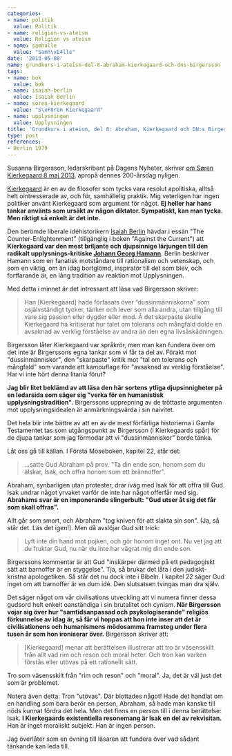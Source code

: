 ```yaml
---
categories:
- name: politik
  value: Politik
- name: religion-vs-ateism
  value: Religion vs ateism
- name: samhalle
  value: "Samh\xE4lle"
date: '2013-05-08'
name: grundkurs-i-ateism-del-8-abraham-kierkegaard-och-dns-birgersson
tags:
- name: bok
  value: bok
- name: isaiah-berlin
  value: Isaiah Berlin
- name: soren-kierkegaard
  value: "S\xF8ren Kierkegaard"
- name: upplysningen
  value: Upplysningen
title: 'Grundkurs i ateism, del 8: Abraham, Kierkegaard och DN:s Birgersson'
type: post
references:
- Berlin 1979
---
```

Susanna Birgersson, ledarskribent på Dagens Nyheter, skriver [om Søren Kierkegaard 8 maj 2013](http://www.dn.se/ledare/signerat/abraham-kierkegaard-och-samtiden), apropå dennes 200-årsdag nyligen.

[Kierkegaard](http://en.wikipedia.org/wiki/S%C3%B8ren_Kierkegaard) är en av de filosofer som tycks vara resolut apolitiska, alltså helt ointresserade av, och för, samhällelig praktik. Mig veterligen har ingen politiker använt Kierkegaard som argument för något. **Ej heller har hans tankar använts som ursäkt av någon diktator. Sympatiskt, kan man tycka. Men riktigt så enkelt är det inte.**

Den berömde liberale idéhistorikern [Isaiah Berlin](http://en.wikipedia.org/wiki/Isaiah_Berlin) hävdar i essän "The Counter-Enlightenment" (tillgänglig i boken "Against the Current") att **Kierkegaard var den mest briljante och djupsinnige lärjungen till den radikalt upplysnings-kritiske [Johann Georg Hamann](http://en.wikipedia.org/wiki/Georg_Johann_Hamann)**. Berlin beskriver Hamann som en fanatisk motståndare till rationalism och vetenskap, och som en viktig, om än idag bortglömd, inspiratör till det som blev, och fortfarande är, en lång tradition av reaktion mot Upplysningen.

Med detta i minnet är det intressant att läsa vad Birgersson skriver:

> Han [Kierkegaard] hade förfasats över ”dussinmänniskorna” som osjälvständigt tycker, tänker och lever som alla andra, utan tillgång till vare sig passion eller dygder eller mod. Å det skarpaste skulle Kierkegaard ha kritiserat hur talet om tolerans och mångfald dolde en avsaknad av verklig förståelse av andra än den egna livsåskådningen.

Birgersson låter Kierkegaard var språkrör, men man kan fundera över om det inte är Birgerssons egna tankar som vi får ta del av. Förakt mot "dussinmänniskor", den "skarpaste" kritik mot "tal om tolerans och mångfald" som varande ett kamouflage för "avsaknad av verklig förståelse". Har vi inte hört denna litania förut?

**Jag blir litet beklämd av att läsa den här sortens ytliga djupsinnigheter på en ledarsida som säger sig "verka för en humanistisk upplysningstradition".** Birgerssons upprepning av de tröttaste argumenten mot upplysningsidealen är anmärkningsvärda i sin naivitet.

Det hela blir inte bättre av att en av de mest förfärliga historierna i Gamla Testamentet tas som utgångspunkt av Birgersson (i Kierkegaards spår) för de djupa tankar som jag förmodar att vi "dussinmänniskor" borde tänka.

Låt oss gå till källan. I Första Moseboken, kapitel 22, står det:

> ...satte Gud Abraham på prov. "Ta din ende son, honom som du älskar, Isak, och offra honom som ett brännoffer".

Abraham, synbarligen utan protester, drar iväg med Isak för att offra till Gud. Isak undrar något yrvaket varför de inte har något offerfår med sig. **Abrahams svar är en imponerande slingerbult: "Gud utser åt sig det får som skall offras".**

Allt går som smort, och Abraham "tog kniven för att slakta sin son". (Ja, så står det. Läs det igen!). Men då avslöjar Gud sitt trick:

> Lyft inte din hand mot pojken, och gör honom inget ont. Nu vet jag att du fruktar Gud, nu när du inte har vägrat mig din ende son.

Birgerssons kommentar är att Gud "inskärper därmed på ett pedagogiskt sätt att barnoffer är en styggelse". Tja, så brukar det låta i den judiskt-kristna apologetiken. Så står det nu dock inte i Bibeln. I kapitel 22 säger Gud inget om att barnoffer är en dum idé. Den slutsatsen tvingas man dra själv.

Det säger något om vår civilisations utveckling att vi numera finner dessa gudsord helt enkelt oanständiga i sin brutalitet och cynism. **När Birgersson vojar sig över hur "samtidsanpassad och psykologiserande" religiös förkunnelse av idag är, så får vi hoppas att hon inte inser att det är civilisationens och humanismens mödosamma framsteg under flera tusen år som hon ironiserar över.** Birgersson skriver att:

> [Kierkegaard] menar att berättelsen illustrerar att tro är väsensskilt från allt vad rim och reson och moral heter. Och tron kan varken förstås eller utövas på ett rationellt sätt.

Tro som väsensskilt från "rim och reson" och "moral". Ja, det är väl just det som är problemet.

Notera även detta: Tron "utövas". Där blottades något! Hade det handlat om en handling som bara berör en person, Abraham, så hade man kanske till nöds kunnat fördra det hela. Men det finns en person till i denna berättelse: Isak. **I Kierkegaards existentiella resonemang är Isak en del av rekvisitan.** Han är inget moraliskt subjekt. Han är ingen person.

Jag överlåter som en övning till läsaren att fundera över vad sådant tänkande kan leda till.
